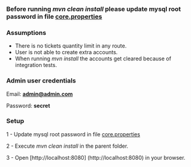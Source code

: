 ### Before running *mvn clean install* please update mysql root password in file [core.properties](https://git.crossover.com/Y1K7W1b/y1k7w1b/edit/master/core/src/main/resources/core.properties)


### Assumptions
* There is no tickets quantity limit in any route.
* User is not able to create extra accounts.
* When running *mvn install* the accounts get cleared because of integration tests.


### Admin user credentials
Email: **admin@admin.com**

Password: **secret**

### Setup
1 - Update mysql root password in file [core.properties](https://git.crossover.com/Y1K7W1b/y1k7w1b/edit/master/core/src/main/resources/core.properties)

2 - Execute *mvn clean install* in the parent folder.

3 - Open [http://localhost:8080] (http://localhost:8080) in your browser.
